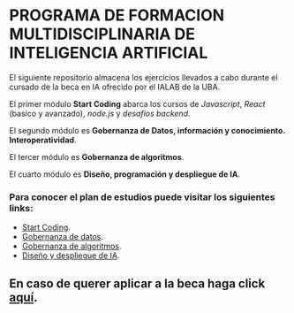 #   PROGRAMA DE FORMACION MULTIDISCIPLINARIA DE INTELIGENCIA ARTIFICIAL

El siguiente repositorio almacena los ejercicios llevados a cabo durante el cursado de la beca en IA ofrecido por el IALAB de la UBA.

El primer módulo **Start Coding** abarca los cursos de *Javascript*, *React* (basico y avanzado), *node.js* y *desafios backend*.

El segundo módulo es **Gobernanza de Datos, información y conocimiento. Interoperatividad**.

El tercer módulo es **Gobernanza de algoritmos**.

El cuarto módulo es **Diseño, programación y despliegue de IA**.


### Para conocer el plan de estudios puede visitar los siguientes links:

- [Start Coding](https://ialab.com.ar/wp-content/uploads/2021/04/Start-Coding.pdf).
- [Gobernanza de datos](https://ialab.com.ar/wp-content/uploads/2021/06/Modulo-gobernanza-de-datos.pdf).
- [Gobernanza de algoritmos](https://ialab.com.ar/wp-content/uploads/2021/06/Modulo-gobernanza-de-algoritmos.pdf).
- [Diseño y despliegue de IA](https://ialab.com.ar/wp-content/uploads/2021/06/Modulo-disen%CC%83o-y-despliegue-de-IA.pdf).



## En caso de querer aplicar a la beca haga click [aquí](https://ialab.com.ar/programa-de-formacion-multidisciplinario-de-inteligencia-artificial/).